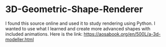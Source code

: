 # 3D-Geometric-Shape-Renderer
I found this source online and used it to study rendering using Python. I wanted to use what I learned and create more advanced shapes with included animations. Here is the link: https://aosabook.org/en/500L/a-3d-modeller.html
